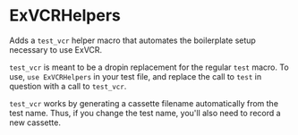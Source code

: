 # ExVCRHelpers

Adds a `test_vcr` helper macro that automates the boilerplate setup necessary to use ExVCR.

`test_vcr` is meant to be a dropin replacement for the regular `test` macro. To use, `use ExVCRHelpers` in your test file, and replace the call to `test` in question with a call to `test_vcr`.

`test_vcr` works by generating a cassette filename automatically from the test name. Thus, if you change the test name, you'll also need to record a new cassette.
